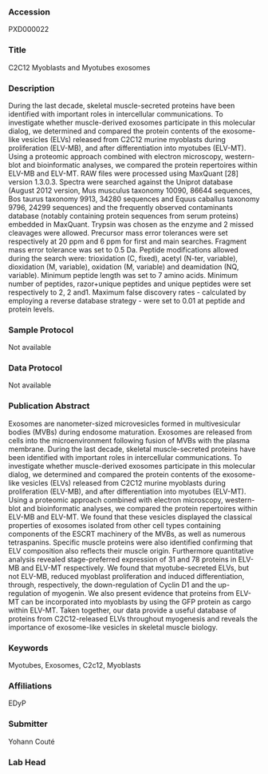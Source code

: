 ### Accession
PXD000022

### Title
C2C12 Myoblasts and Myotubes exosomes

### Description
During the last decade, skeletal muscle-secreted proteins have been identified with important roles in intercellular communications. To investigate whether muscle-derived exosomes participate in this molecular dialog, we determined and compared the protein contents of the exosome-like vesicles (ELVs) released from C2C12 murine myoblasts during proliferation (ELV-MB), and after differentiation into myotubes (ELV-MT). Using a proteomic approach combined with electron microscopy, western-blot and bioinformatic analyses, we compared the protein repertoires within ELV-MB and ELV-MT.        RAW files were processed using MaxQuant [28] version 1.3.0.3. Spectra were searched against the Uniprot database (August 2012 version, Mus musculus taxonomy 10090, 86644 sequences, Bos taurus taxonomy 9913, 34280 sequences and Equus caballus taxonomy 9796, 24299 sequences) and the frequently observed contaminants database (notably containing protein sequences from serum proteins) embedded in MaxQuant. Trypsin was chosen as the enzyme and 2 missed cleavages were allowed. Precursor mass error tolerances were set respectively at 20 ppm and 6 ppm for first and main searches. Fragment mass error tolerance was set to 0.5 Da. Peptide modifications allowed during the search were: trioxidation (C, fixed), acetyl (N-ter, variable), dioxidation (M, variable), oxidation (M, variable) and deamidation (NQ, variable). Minimum peptide length was set to 7 amino acids. Minimum number of peptides, razor+unique peptides and unique peptides were set respectively to 2, 2 and1. Maximum false discovery rates - calculated by employing a reverse database strategy - were set to 0.01 at peptide and protein levels.

### Sample Protocol
Not available

### Data Protocol
Not available

### Publication Abstract
Exosomes are nanometer-sized microvesicles formed in multivesicular bodies (MVBs) during endosome maturation. Exosomes are released from cells into the microenvironment following fusion of MVBs with the plasma membrane. During the last decade, skeletal muscle-secreted proteins have been identified with important roles in intercellular communications. To investigate whether muscle-derived exosomes participate in this molecular dialog, we determined and compared the protein contents of the exosome-like vesicles (ELVs) released from C2C12 murine myoblasts during proliferation (ELV-MB), and after differentiation into myotubes (ELV-MT). Using a proteomic approach combined with electron microscopy, western-blot and bioinformatic analyses, we compared the protein repertoires within ELV-MB and ELV-MT. We found that these vesicles displayed the classical properties of exosomes isolated from other cell types containing components of the ESCRT machinery of the MVBs, as well as numerous tetraspanins. Specific muscle proteins were also identified confirming that ELV composition also reflects their muscle origin. Furthermore quantitative analysis revealed stage-preferred expression of 31 and 78 proteins in ELV-MB and ELV-MT respectively. We found that myotube-secreted ELVs, but not ELV-MB, reduced myoblast proliferation and induced differentiation, through, respectively, the down-regulation of Cyclin D1 and the up-regulation of myogenin. We also present evidence that proteins from ELV-MT can be incorporated into myoblasts by using the GFP protein as cargo within ELV-MT. Taken together, our data provide a useful database of proteins from C2C12-released ELVs throughout myogenesis and reveals the importance of exosome-like vesicles in skeletal muscle biology.

### Keywords
Myotubes, Exosomes, C2c12, Myoblasts

### Affiliations
EDyP

### Submitter
Yohann Couté

### Lab Head


